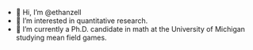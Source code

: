 - 👋 Hi, I’m @ethanzell
- 👀 I’m interested in quantitative research. 
- 🌱 I’m currently a Ph.D. candidate in math at the University of Michigan studying mean field games.

<!---
ethanzell/ethanzell is a ✨ special ✨ repository because its `README.md` (this file) appears on your GitHub profile.
You can click the Preview link to take a look at your changes.
--->
